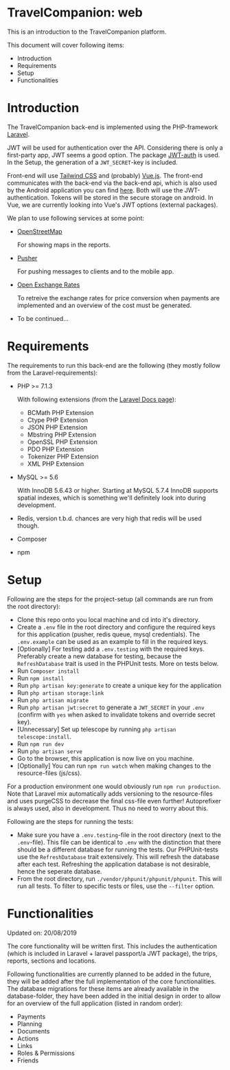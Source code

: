 # TravelCompanion: web

This is an introduction to the TravelCompanion platform.

This document will cover following items:

* Introduction
* Requirements
* Setup
* Functionalities

# Introduction

The TravelCompanion back-end is implemented using the PHP-framework [Laravel](https://www.laravel.com/).

JWT will be used for authentication over the API. Considering there is only a first-party app, JWT seems a good option. The package [JWT-auth](https://github.com/tymondesigns/jwt-auth) is used. In the Setup, the generation of a `JWT_SECRET`-key is included.

Front-end will use [Tailwind CSS](https://tailwindcss.com/) and (probably) [Vue.js](https://vuejs.org/). The front-end communicates with the back-end via the back-end api, which is also used by the Android application you can find [here](https://github.com/iw-dbti-2016/travel-companion-app). Both will use the JWT-authentication. Tokens will be stored in the secure storage on android. In Vue, we are currently looking into Vue's JWT options (external packages).

We plan to use following services at some point:

* [OpenStreetMap](https://www.openstreetmap.org/)

	For showing maps in the reports.
* [Pusher](https://pusher.com/)

	For pushing messages to clients and to the mobile app.
* [Open Exchange Rates](https://openexchangerates.org/)

	To retreive the exchange rates for price conversion when payments are implemented and an overview of the cost must be generated.
* To be continued...

# Requirements

The requirements to run this back-end are the following (they mostly follow from the Laravel-requirements):

* PHP >= 7.1.3

	With following extensions (from the [Laravel Docs page](https://laravel.com/docs/5.8)):
	* BCMath PHP Extension
	* Ctype PHP Extension
	* JSON PHP Extension
	* Mbstring PHP Extension
	* OpenSSL PHP Extension
	* PDO PHP Extension
	* Tokenizer PHP Extension
	* XML PHP Extension
* MySQL >= 5.6

	With InnoDB 5.6.43 or higher. Starting at MySQL 5.7.4 InnoDB supports spatial indexes, which is something we'll definitely look into during development.
* Redis, version t.b.d. chances are very high that redis will be used though.
* Composer
* npm

# Setup

Following are the steps for the project-setup (all commands are run from the root directory):

* Clone this repo onto you local machine and cd into it's directory.
* Create a `.env` file in the root directory and configure the required keys for this application (pusher, redis queue, mysql credentials). The `.env.example` can be used as an example to fill in the required keys.
* [Optionally] For testing add a `.env.testing` with the required keys. Preferably create a new database for testing, because the `RefreshDatabase` trait is used in the PHPUnit tests. More on tests below.
* Run `Composer install`
* Run `npm install`
* Run `php artisan key:generate` to create a unique key for the application
* Run `php artisan storage:link`
* Run `php artisan migrate`
* Run `php artisan jwt:secret` to generate a `JWT_SECRET` in your `.env` (confirm with `yes` when asked to invalidate tokens and override secret key).
* [Unnecessary] Set up telescope by running `php artisan telescope:install`.
* Run `npm run dev`
* Run `php artisan serve`
* Go to the browser, this application is now live on you machine.
* [Optionally] You can run `npm run watch` when making changes to the resource-files (js/css).

For a production environment one would obviously run `npm run production`. Note that Laravel mix automatically adds versioning to the resource-files and uses purgeCSS to decrease the final css-file even further! Autoprefixer is always used, also in development. Thus no need to worry about this.

Following are the steps for running the tests:

* Make sure you have a `.env.testing`-file in the root directory (next to the `.env`-file). This file can be identical to `.env` with the distinction that there should be a different database for running the tests. Our PHPUnit-tests use the `RefreshDatabase` trait extensively. This will refresh the database after each test. Refreshing the application database is not desirable, hence the seperate database.
* From the root directory, run `./vendor/phpunit/phpunit/phpunit`. This will run all tests. To filter to specific tests or files, use the `--filter` option.

# Functionalities

Updated on: 20/08/2019

The core functionality will be written first. This includes the authentication (which is included in Laravel + laravel passport/a JWT package), the trips, reports, sections and locations.

Following functionalities are currently planned to be added in the future, they will be added after the full implementation of the core functionalities. The database migrations for these items are already available in the database-folder, they have been added in the initial design in order to allow for an overview of the full application (listed in random order):

* Payments
* Planning
* Documents
* Actions
* Links
* Roles & Permissions
* Friends
